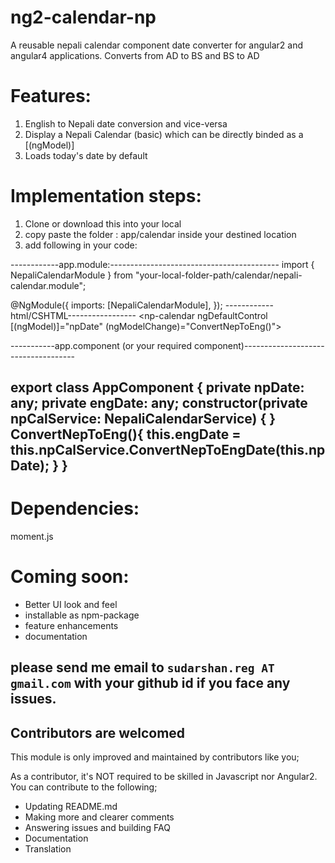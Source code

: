 # ng2-calendar-np
A reusable nepali calendar component date converter for angular2 and angular4 applications.
Converts from AD to BS and BS to AD

# Features:
1. English to Nepali date conversion and vice-versa
2. Display a Nepali Calendar (basic) which can be directly binded as a [(ngModel)]
3. Loads today's date by default

# Implementation steps:
1. Clone or download this into your local
2. copy paste the folder : app/calendar inside your destined location
3. add following in your code:

------------app.module:------------------------------------------
import { NepaliCalendarModule } from "your-local-folder-path/calendar/nepali-calendar.module";

@NgModule({
 imports: [NepaliCalendarModule],
});
------------html/CSHTML-----------------
<np-calendar ngDefaultControl [(ngModel)]="npDate" 
(ngModelChange)="ConvertNepToEng()">

-----------app.component  (or your required component)------------------------------------

export class AppComponent {
    private npDate: any;
    private engDate: any;
    constructor(private npCalService: NepaliCalendarService) {
    }
    ConvertNepToEng(){
        this.engDate = this.npCalService.ConvertNepToEngDate(this.npDate);
    }
  } 
----------------------------------------------------------


# Dependencies:
moment.js

# Coming soon:
* Better UI look and feel
* installable as npm-package
* feature enhancements
* documentation

## please send me email to `sudarshan.reg AT gmail.com` with your github id  if you face any issues. 

## Contributors are welcomed
This module is only improved and maintained by contributors like you;

As a contributor, it's NOT required to be skilled in Javascript nor Angular2. 
You can contribute to the following;

  * Updating README.md
  * Making more and clearer comments
  * Answering issues and building FAQ
  * Documentation
  * Translation
  
  

